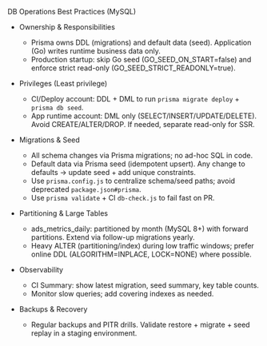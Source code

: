 DB Operations Best Practices (MySQL)

- Ownership & Responsibilities
  - Prisma owns DDL (migrations) and default data (seed). Application (Go) writes runtime business data only.
  - Production startup: skip Go seed (GO_SEED_ON_START=false) and enforce strict read-only (GO_SEED_STRICT_READONLY=true).

- Privileges (Least privilege)
  - CI/Deploy account: DDL + DML to run `prisma migrate deploy` + `prisma db seed`.
  - App runtime account: DML only (SELECT/INSERT/UPDATE/DELETE). Avoid CREATE/ALTER/DROP. If needed, separate read-only for SSR.

- Migrations & Seed
  - All schema changes via Prisma migrations; no ad-hoc SQL in code.
  - Default data via Prisma seed (idempotent upsert). Any change to defaults → update seed + add unique constraints.
  - Use `prisma.config.js` to centralize schema/seed paths; avoid deprecated `package.json#prisma`.
  - Use `prisma validate` + CI `db-check.js` to fail fast on PR.

- Partitioning & Large Tables
  - ads_metrics_daily: partitioned by month (MySQL 8+) with forward partitions. Extend via follow-up migrations yearly.
  - Heavy ALTER (partitioning/index) during low traffic windows; prefer online DDL (ALGORITHM=INPLACE, LOCK=NONE) where possible.

- Observability
  - CI Summary: show latest migration, seed summary, key table counts.
  - Monitor slow queries; add covering indexes as needed.

- Backups & Recovery
  - Regular backups and PITR drills. Validate restore + migrate + seed replay in a staging environment.
